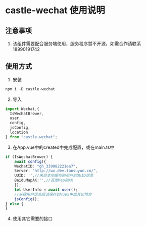 # castle-wechat 使用说明
## 注意事项
1. 该组件需要配合服务端使用，服务程序暂不开源，如需合作请联系18990191742

## 使用方式
1. 安装
```typescript
npm i -D castle-wechat
```
2. 导入
```typescript
import Wechat,{
  IsWechatBrower,
  user,
  config,
  jsConfig,
  location
} from "castle-wechat";
```
3. 在App.vue中的created中完成配置，或在main.ts中
```typescript
if (IsWechatBrower) {
    await config({
    WechatID: "gh_339982221ea7",
    Server: "http://wx.dev.tansuyun.cn/",
    UUID: '',//来自本地缓存的用户的UUID信息
    BaiduMapAK:'',//百度Map的AK
    });
    let UserInfo = await user();
    //获得用户信息后请保存到Vuex中或其它地方
    jsConfig();
} else {
}
```
4. 使用其它需要的接口